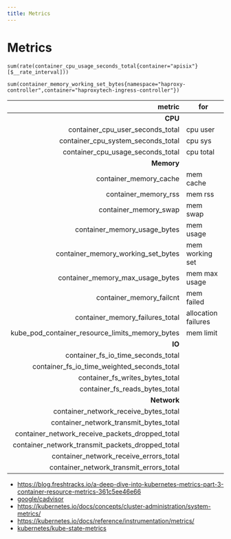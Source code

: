 ```yaml
---
title: Metrics
---
```


# Metrics

```
sum(rate(container_cpu_usage_seconds_total{container="apisix"}[$__rate_interval]))

sum(container_memory_working_set_bytes{namespace="haproxy-controller",container="haproxytech-ingress-controller"})
```

|                                           metric | for                 |
| -----------------------------------------------: | ------------------- |
|                                          **CPU** |
|                 container_cpu_user_seconds_total | cpu user            |
|               container_cpu_system_seconds_total | cpu sys             |
|                container_cpu_usage_seconds_total | cpu total           |
|                                       **Memory** |
|                           container_memory_cache | mem cache           |
|                             container_memory_rss | mem rss             |
|                            container_memory_swap | mem swap            |
|                     container_memory_usage_bytes | mem usage           |
|               container_memory_working_set_bytes | mem working set     |
|                 container_memory_max_usage_bytes | mem max usage       |
|                         container_memory_failcnt | mem failed          |
|                  container_memory_failures_total | allocation failures |
|  kube_pod_container_resource_limits_memory_bytes | mem limit           |
|                                           **IO** |
|               container_fs_io_time_seconds_total |
|      container_fs_io_time_weighted_seconds_total |
|                  container_fs_writes_bytes_total |
|                   container_fs_reads_bytes_total |
|                                      **Network** |
|            container_network_receive_bytes_total |
|           container_network_transmit_bytes_total |
|  container_network_receive_packets_dropped_total |
| container_network_transmit_packets_dropped_total |
|           container_network_receive_errors_total |
|          container_network_transmit_errors_total |

- https://blog.freshtracks.io/a-deep-dive-into-kubernetes-metrics-part-3-container-resource-metrics-361c5ee46e66
- [google/cadvisor](https://github.com/google/cadvisor)
- https://kubernetes.io/docs/concepts/cluster-administration/system-metrics/
- https://kubernetes.io/docs/reference/instrumentation/metrics/
- [kubernetes/kube-state-metrics](https://github.com/kubernetes/kube-state-metrics)

